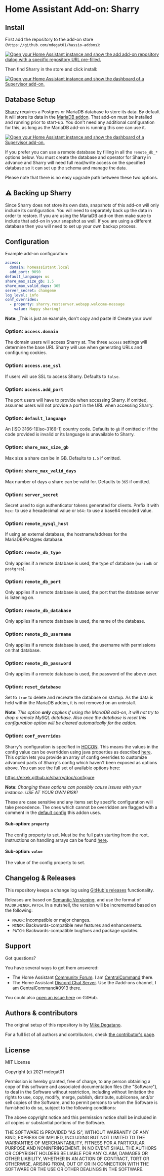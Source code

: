 # Home Assistant Add-on: Sharry

## Install

First add the repository to the add-on store (`https://github.com/mdegat01/hassio-addons`):

[![Open your Home Assistant instance and show the add add-on repository dialog
with a specific repository URL pre-filled.][add-repo-shield]][add-repo]

Then find Sharry in the store and click install:

[![Open your Home Assistant instance and show the dashboard of a Supervisor add-on.][add-addon-shield]][add-addon]

## Database Setup

[Sharry][sharry] requires a Postgres or MariaDB database to store its data. By
default it will store its data in the [MariaDB addon][addon-mariadb]. That add-on
must be installed and running prior to start-up. You don't need any additional
configuration for this, as long as the MariaDB add-on is running this one can
use it.

[![Open your Home Assistant instance and show the dashboard of a Supervisor add-on.][add-addon-shield]][add-addon-mariadb]

If you prefer you can use a remote database by filling in all the `remote_db_*`
options below. You must create the database and operator for Sharry in advance
and Sharry will need full read/write access on the specified database so it can
set up the schema and manage the data.

Please note that there is no easy upgrade path between these two options.

## ⚠ Backing up Sharry

Since Sharry does not store its own data, snapshots of this add-on will only
include its configuration. You will need to separately back up the data in order
to restore. If you are using the MariaDB add-on then make sure to include that
add-on in your snapshot as well. If you are using a different database then you
will need to set up your own backup process.

## Configuration

Example add-on configuration:

```yaml
access:
  domain: homeassistant.local
  add_port: 9090
default_language: us
share_max_size_gb: 1.5
share_max_valid_days: 365
server_secret: changeme
log_level: info
conf_overrides:
  - property: sharry.restserver.webapp.welcome-message
    value: Happy sharing!
```

**Note**: \_This is just an example, don't copy and paste it! Create your own!

### Option: `access.domain`

The domain users will access Sharry at. The three `access` settings will determine
the base URL Sharry will use when generating URLs and configuring cookies.

### Option: `access.use_ssl`

If users will use SSL to access Sharry. Defaults to `false`.

### Option: `access.add_port`

The port users will have to provide when accessing Sharry. If omitted, assumes
users will not provide a port in the URL when accessing Sharry.

### Option: `default_language`

An [ISO 3166-1][iso-3166-1] country code. Defaults to `gb` if omitted or if the
code provided is invalid or its language is unavailable to Sharry.

### Option: `share_max_size_gb`

Max size a share can be in GB. Defaults to `1.5` if omitted.

### Option: `share_max_valid_days`

Max number of days a share can be valid for. Defaults to `365` if omitted.

### Option: `server_secret`

Secret used to sign authenticator tokens generated for clients. Prefix it with
`hex:` to use a hexadecimal value or `b64:` to use a base64 encoded value.

### Option: `remote_mysql_host`

If using an external database, the hostname/address for the MariaDB/Postgres database.

### Option: `remote_db_type`

Only applies if a remote database is used, the type of database (`mariadb` or `postgres`).

### Option: `remote_db_port`

Only applies if a remote database is used, the port that the database server is
listening on.

### Option: `remote_db_database`

Only applies if a remote database is used, the name of the database.

### Option: `remote_db_username`

Only applies if a remote database is used, the username with permissions on that
database.

### Option: `remote_db_password`

Only applies if a remote database is used, the password of the above user.

### Option: `reset_database`

Set to `true` to delete and recreate the database on startup. As the data is held
within the MariaDB addon, it is not removed on an uninstall.

**Note**: _This option **only** applies if using the MariaDB add-on, it will not
try to drop a remote MySQL database. Also once the database is reset this configuration
option will be cleared automatically for the addon._

### Option: `conf_overrides`

Sharry's configuration is specified in [HOCON][hocon]. This means the values in
the config value can be overridden using java properties as described [here][hocon-docs-props].
This option lets you provide an array of config overrides to customize advanced
parts of Sharry's config which haven't been exposed as options above. You can see
the full set of available options here:

<https://eikek.github.io/sharry/doc/configure>

**Note**: _Changing these options can possibly cause issues with your instance.
USE AT YOUR OWN RISK!_

These are case sensitive and any items set by specific configuration will take
precedence. The ones which cannot be overridden are flagged with a comment in
the [default config][default-config] this addon uses.

#### Sub-option: `property`

The config property to set. Must be the full path starting from the root. Instructions
on handling arrays can be found [here][hocon-docs-arrays].

#### Sub-option: `value`

The value of the config property to set.

## Changelog & Releases

This repository keeps a change log using [GitHub's releases][releases]
functionality.

Releases are based on [Semantic Versioning][semver], and use the format
of `MAJOR.MINOR.PATCH`. In a nutshell, the version will be incremented
based on the following:

- `MAJOR`: Incompatible or major changes.
- `MINOR`: Backwards-compatible new features and enhancements.
- `PATCH`: Backwards-compatible bugfixes and package updates.

## Support

Got questions?

You have several ways to get them answered:

- The Home Assistant [Community Forum][forum]. I am
  [CentralCommand][forum-centralcommand] there.
- The Home Assistant [Discord Chat Server][discord-ha]. Use the #add-ons channel,
  I am CentralCommand#0913 there.

You could also [open an issue here][issue] on GitHub.

## Authors & contributors

The original setup of this repository is by [Mike Degatano][mdegat01].

For a full list of all authors and contributors,
check [the contributor's page][contributors].

## License

MIT License

Copyright (c) 2021 mdegat01

Permission is hereby granted, free of charge, to any person obtaining a copy
of this software and associated documentation files (the "Software"), to deal
in the Software without restriction, including without limitation the rights
to use, copy, modify, merge, publish, distribute, sublicense, and/or sell
copies of the Software, and to permit persons to whom the Software is
furnished to do so, subject to the following conditions:

The above copyright notice and this permission notice shall be included in all
copies or substantial portions of the Software.

THE SOFTWARE IS PROVIDED "AS IS", WITHOUT WARRANTY OF ANY KIND, EXPRESS OR
IMPLIED, INCLUDING BUT NOT LIMITED TO THE WARRANTIES OF MERCHANTABILITY,
FITNESS FOR A PARTICULAR PURPOSE AND NONINFRINGEMENT. IN NO EVENT SHALL THE
AUTHORS OR COPYRIGHT HOLDERS BE LIABLE FOR ANY CLAIM, DAMAGES OR OTHER
LIABILITY, WHETHER IN AN ACTION OF CONTRACT, TORT OR OTHERWISE, ARISING FROM,
OUT OF OR IN CONNECTION WITH THE SOFTWARE OR THE USE OR OTHER DEALINGS IN THE
SOFTWARE.

[add-addon-shield]: https://my.home-assistant.io/badges/supervisor_addon.svg
[add-addon]: https://my.home-assistant.io/redirect/supervisor_addon/?addon=39bd2704_sharry
[add-addon-mariadb]: https://my.home-assistant.io/redirect/supervisor_addon/?addon=core_mariadb
[add-repo-shield]: https://my.home-assistant.io/badges/supervisor_add_addon_repository.svg
[add-repo]: https://my.home-assistant.io/redirect/supervisor_add_addon_repository/?repository_url=https%3A%2F%2Fgithub.com%2Fmdegat01%2Fhassio-addons
[addon-mariadb]: https://github.com/home-assistant/addons/tree/master/mariadb
[contributors]: https://github.com/mdegat01/addon-sharry/graphs/contributors
[default-config]: https://github.com/mdegat01/addon-sharry/blob/main/sharry/rootfs/etc/sharry/sharry.conf
[discord-ha]: https://discord.gg/c5DvZ4e
[forum-centralcommand]: https://community.home-assistant.io/u/CentralCommand/?u=CentralCommand
[forum]: https://community.home-assistant.io?u=CentralCommand
[hocon]: https://github.com/lightbend/config/blob/master/HOCON.md#hocon-human-optimized-config-object-notation
[hocon-docs-arrays]: https://github.com/lightbend/config/blob/master/README.md#set-array-values-outside-configuration-files
[hocon-docs-props]: https://github.com/lightbend/config/blob/master/HOCON.md#java-properties-mapping
[issue]: https://github.com/mdegat01/addon-sharry/issues
[mdegat01]: https://github.com/mdegat01
[releases]: https://github.com/mdegat01/addon-sharry/releases
[semver]: http://semver.org/spec/v2.0.0
[sharry]: https://eikek.github.io/sharry/
